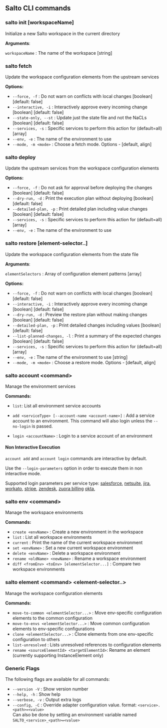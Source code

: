 ## Salto CLI commands

### **salto init [workspaceName]**

Initialize a new Salto workspace in the current directory

**Arguments**:

`workspaceName` : The name of the workspace [string]

### **salto fetch**

Update the workspace configuration elements from the upstream services

**Options:**
* `--force, -f` :        Do not warn on conflicts with local changes [boolean] [default: false]
* `--interactive, -i` :  Interactively approve every incoming change [boolean] [default: false]
* `--state-only, --st` : Update just the state file and not the NaCLs [boolean] [default: false]
* `--services, -s` :     Specific services to perform this action for (default=all) [array]
* `--env, -e` :          The name of the environment to use
* `--mode, -m <mode>` :  Choose a fetch mode. Options - [default, align]

### **salto deploy**

Update the upstream services from the workspace configuration elements

**Options:**
* `--force, -f` :         Do not ask for approval before deploying the changes [boolean] [default: false]
* `--dry-run, -d` :       Print the execution plan without deploying [boolean] [default: false]
* `--detailed-plan, -p` : Print detailed plan including value changes [boolean] [default: false]
* `--services, -s` :      Specific services to perform this action for (default=all) [array]
* `--env, -e` :           The name of the environment to use


### **salto restore [element-selector..]**

Update the workspace configuration elements from the state file

**Arguments**:

`elementSelectors` : Array of configuration element patterns [array]

**Options:**
* `--force, -f` :                Do not warn on conflicts with local changes [boolean] [default: false]
* `--interactive, -i` :          Interactively approve every incoming change [boolean] [default: false]
* `--dry-run, -d` :              Preview the restore plan without making changes [boolean] [default: false]
* `--detailed-plan, -p` :        Print detailed changes including values [boolean] [default: false]
* `--list-planned-changes, -l` : Print a summary of the expected changes [boolean] [default: false]
* `--services, -s` :             Specific services to perform this action for (default=all) [array]
* `--env, -e` :                  The name of the environment to use [string]
* `--mode, -m <mode>` :          Choose a restore mode. Options - [default, align]

### **salto account \<command>**

Manage the environment services

**Commands:**
* `list`:                 List all environment service accounts

* `add <serviceType> [--account-name <account-name>]` :    Add a service account to an environment. This command will also login unless the `--no-login` is passed.

* `login <accountName>` :  Login to a service account of an environment

#### **Non Interactive Execution**

`account add` and `account login` commands are interactive by default.

Use the `--login-parameters` option in order to execute them in non interactive mode.

Supported login parameters per service type:
[salesforce](/packages/salesforce-adapter/specific-cli-options.md#non-interactive-login-parameters),
[netsuite](/packages/netsuite-adapter/specific-cli-options.md#non-interactive-login-parameters),
[jira](/packages/jira-adapter/specific-cli-options.md#non-interactive-login-parameters),
[workato](/packages/workato-adapter/specific-cli-options.md#non-interactive-login-parameters),
[stripe](/packages/stripe-adapter/specific-cli-options.md#non-interactive-login-parameters),
[zendesk](/packages/zendesk-adapter/specific-cli-options.md#non-interactive-login-parameters),
[zuora billing](/packages/zuora-billing-adapter/specific-cli-options.md#non-interactive-login-parameters)
[okta](/packages/okta-adapter/specific-cli-options.md#non-interactive-login-parameters),

### **salto env \<command>**

Manage the workspace environments

**Commands:**
* `create <envName>` :                            Create a new environment in the workspace
* `list` :                                        List all workspace environments
* `current` :                                     Print the name of the current workspace environment
* `set <envName>` :                               Set a new current workspace environment
* `delete <envName>` :                            Delete a workspace environment
* `rename <oldName> <newName>` :                  Rename a workspace environment
* `diff <fromEnv> <toEnv> [elementSelector...]` : Compare two workspace environments

### **salto element \<command> \<element-selector..>**

Manage the workspace configuration elements

**Commands:**
* `move-to-common <elementSelector...>` :  Move env-specific configuration elements to the common configuration
* `move-to-envs <elementSelector...>` :    Move common configuration elements to env-specific configurations
* `clone <elementSelector...>` :           Clone elements from one env-specific configuration to others
* `list-unresolved` :                      Lists unresolved references to configuration elements
* `rename <sourceElementId> <targetElementId>`:  Rename an element (currently supporting InstanceElement only)

### Generic Flags

The following flags are available for all commands:

* `--version -V` :  Show version number
* `--help, -h` :    Show help
* `--verbose, -v` : Output extra logs 
* `--config, -C` :  Override adapter configuration value. format: `<service>.<path>=<value>`<br>
  Can also be done by setting an environment variable named `SALTO_<service>_<path>=<value>`
